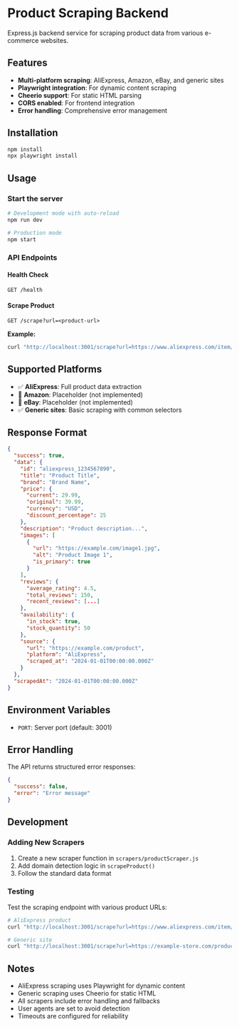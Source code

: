 # Product Scraping Backend

Express.js backend service for scraping product data from various e-commerce websites.

## Features

- **Multi-platform scraping**: AliExpress, Amazon, eBay, and generic sites
- **Playwright integration**: For dynamic content scraping
- **Cheerio support**: For static HTML parsing
- **CORS enabled**: For frontend integration
- **Error handling**: Comprehensive error management

## Installation

```bash
npm install
npx playwright install
```

## Usage

### Start the server

```bash
# Development mode with auto-reload
npm run dev

# Production mode
npm start
```

### API Endpoints

#### Health Check
```
GET /health
```

#### Scrape Product
```
GET /scrape?url=<product-url>
```

**Example:**
```bash
curl "http://localhost:3001/scrape?url=https://www.aliexpress.com/item/1234567890.html"
```

## Supported Platforms

- ✅ **AliExpress**: Full product data extraction
- 🚧 **Amazon**: Placeholder (not implemented)
- 🚧 **eBay**: Placeholder (not implemented)
- ✅ **Generic sites**: Basic scraping with common selectors

## Response Format

```json
{
  "success": true,
  "data": {
    "id": "aliexpress_1234567890",
    "title": "Product Title",
    "brand": "Brand Name",
    "price": {
      "current": 29.99,
      "original": 39.99,
      "currency": "USD",
      "discount_percentage": 25
    },
    "description": "Product description...",
    "images": [
      {
        "url": "https://example.com/image1.jpg",
        "alt": "Product Image 1",
        "is_primary": true
      }
    ],
    "reviews": {
      "average_rating": 4.5,
      "total_reviews": 150,
      "recent_reviews": [...]
    },
    "availability": {
      "in_stock": true,
      "stock_quantity": 50
    },
    "source": {
      "url": "https://example.com/product",
      "platform": "AliExpress",
      "scraped_at": "2024-01-01T00:00:00.000Z"
    }
  },
  "scrapedAt": "2024-01-01T00:00:00.000Z"
}
```

## Environment Variables

- `PORT`: Server port (default: 3001)

## Error Handling

The API returns structured error responses:

```json
{
  "success": false,
  "error": "Error message"
}
```

## Development

### Adding New Scrapers

1. Create a new scraper function in `scrapers/productScraper.js`
2. Add domain detection logic in `scrapeProduct()`
3. Follow the standard data format

### Testing

Test the scraping endpoint with various product URLs:

```bash
# AliExpress product
curl "http://localhost:3001/scrape?url=https://www.aliexpress.com/item/1005001234567890.html"

# Generic site
curl "http://localhost:3001/scrape?url=https://example-store.com/product/123"
```

## Notes

- AliExpress scraping uses Playwright for dynamic content
- Generic scraping uses Cheerio for static HTML
- All scrapers include error handling and fallbacks
- User agents are set to avoid detection
- Timeouts are configured for reliability
